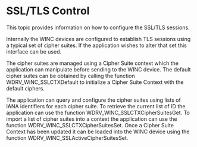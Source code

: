 # SSL/TLS Control

This topic provides information on how to configure the SSL/TLS sessions.

Internally the WINC devices are configured to establish TLS sessions using a typical set of cipher suites. If the application wishes to alter that set this interface can be used.

The cipher suites are managed using a Cipher Suite context which the application can manipulate before sending to the WINC device. The default cipher suites can be obtained by calling the function WDRV_WINC_SSLCTXDefault to initialize a Cipher Suite Context with the default ciphers.

The application can query and configure the cipher suites using lists of IANA identifiers for each cipher suite. To retrieve the current list of ID the application can use the function WDRV_WINC_SSLCTXCipherSuitesGet. To import a list of cipher suites into a context the application can use the function WDRV_WINC_SSLCTXCipherSuitesSet.
Once a Cipher Suite Context has been updated it can be loaded into the WINC device using the function WDRV_WINC_SSLActiveCipherSuitesSet.